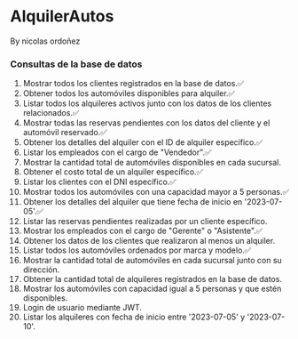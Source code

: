 # AlquilerAutos
By nicolas ordoñez


### Consultas de la base de datos

1. Mostrar todos los clientes registrados en la base de datos.✅
2. Obtener todos los automóviles disponibles para alquiler.✅
3. Listar todos los alquileres activos junto con los datos de los clientes relacionados.✅
4. Mostrar todas las reservas pendientes con los datos del cliente y el automóvil reservado.✅
5. Obtener los detalles del alquiler con el ID de alquiler específico.✅
6. Listar los empleados con el cargo de "Vendedor".✅
7. Mostrar la cantidad total de automóviles disponibles en cada sucursal.
8. Obtener el costo total de un alquiler específico.✅
9. Listar los clientes con el DNI específico.✅
10. Mostrar todos los automóviles con una capacidad mayor a 5 personas.✅
11. Obtener los detalles del alquiler que tiene fecha de inicio en '2023-07-05'.✅
12. Listar las reservas pendientes realizadas por un cliente específico.
13. Mostrar los empleados con el cargo de "Gerente" o "Asistente".✅
14. Obtener los datos de los clientes que realizaron al menos un alquiler.
15. Listar todos los automóviles ordenados por marca y modelo.✅
16. Mostrar la cantidad total de automóviles en cada sucursal junto con su dirección.
17. Obtener la cantidad total de alquileres registrados en la base de datos.
18. Mostrar los automóviles con capacidad igual a 5 personas y que estén disponibles.
19. Login de usuario mediante JWT.
20. Listar los alquileres con fecha de inicio entre '2023-07-05' y '2023-07-10'.
